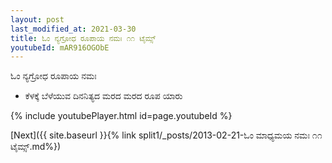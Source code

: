 ```yaml
---
layout: post
last_modified_at: 2021-03-30
title: ಓಂ ನ್ಯಗ್ರೋಧ ರೂಪಾಯ ನಮಃ ೧೧ ಟೈಮ್ಸ್
youtubeId: mAR916OGObE
---
```

 
 
 ಓಂ ನ್ಯಗ್ರೋಧ ರೂಪಾಯ ನಮಃ  
 
 -  ಕೆಳಕ್ಕೆ ಬೆಳೆಯುವ ದಿನನಿತ್ಯದ ಮರದ ಮರದ ರೂಪ ಯಾರು 
 
  
 
  
 
 
 
 
 
 


{% include youtubePlayer.html id=page.youtubeId %}
 
[Next]({{ site.baseurl }}{% link  split1/_posts/2013-02-21-ಓಂ ಮಾಧ್ಯಮಯ ನಮಃ ೧೧ ಟೈಮ್ಸ್.md%})
 
